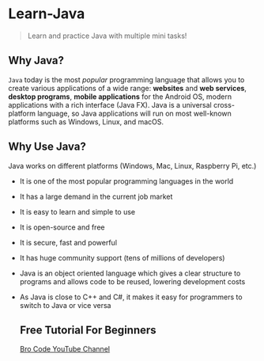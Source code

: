 # Learn-Java
> Learn and practice Java with multiple mini tasks!

## Why Java?
 `Java` today is the most *popular* programming language that allows you to create various applications of a wide range: **websites** and **web services**, **desktop programs**, **mobile applications** for the Android OS, modern applications with a rich interface (Java FX). Java is a universal cross-platform language, so Java applications will run on most well-known platforms such as Windows, Linux, and macOS.

 ## Why Use Java?
Java works on different platforms (Windows, Mac, Linux, Raspberry Pi, etc.)
- It is one of the most popular programming languages in the world
- It has a large demand in the current job market
- It is easy to learn and simple to use
- It is open-source and free
- It is secure, fast and powerful
- It has huge community support (tens of millions of developers)
- Java is an object oriented language which gives a clear structure to programs and allows code to be reused, lowering development costs
- As Java is close to C++ and C#, it makes it easy for programmers to switch to Java or vice versa

  ## Free Tutorial For Beginners
  <a href="https://youtu.be/xk4_1vDrzzo?si=lOBWTfUIixADibwk">Bro Code YouTube Channel</a>
